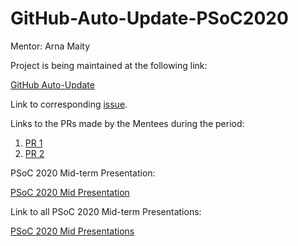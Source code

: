 # GitHub-Auto-Update-PSoC2020
Mentor: Arna Maity

 Project is being maintained at the following link:
 
 [GitHub Auto-Update](https://github.com/Arna-Maity/havoc-v2-rest-api)

 Link to corresponding [issue](https://github.com/Arna-Maity/havoc-v2-rest-api/issues/1).

 Links to the PRs made by the Mentees during the period:
 1. [PR 1](https://github.com/Arna-Maity/havoc-v2-rest-api/pull/2)
 2. [PR 2](https://github.com/Arna-Maity/havoc-v2-rest-api/pull/8)

 PSoC 2020 Mid-term Presentation:

 [PSoC 2020 Mid Presentation](https://www.youtube.com/watch?v=mrQa7jkSFW4)

 Link to all PSoC 2020 Mid-term Presentations:

 [PSoC 2020 Mid Presentations](https://www.youtube.com/channel/UCX57TDjAW9ssGEdTG_u4Fyg/videos)
